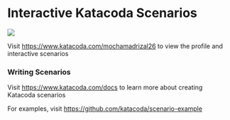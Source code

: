 # Interactive Katacoda Scenarios

[![](http://shields.katacoda.com/katacoda/mochamadrizal26/count.svg)](https://www.katacoda.com/mochamadrizal26 "Get your profile on Katacoda.com")

Visit https://www.katacoda.com/mochamadrizal26 to view the profile and interactive scenarios

### Writing Scenarios
Visit https://www.katacoda.com/docs to learn more about creating Katacoda scenarios

For examples, visit https://github.com/katacoda/scenario-example

